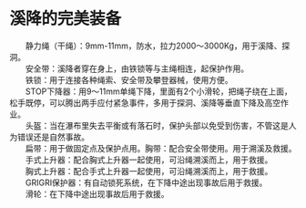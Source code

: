 # 溪降的完美装备  

&emsp;&emsp;静力绳（干绳）：9mm-11mm，防水，拉力2000～3000Kg，用于溪降、探洞。  
&emsp;&emsp;安全带：溪降者穿在身上，由铁锁等与主绳相连，起保护作用。  
&emsp;&emsp;铁锁：用于连接各种绳索、安全带及攀登器械，使用方便。  
&emsp;&emsp;STOP下降器：用9～11mm单绳下降，里面有2个小滑轮，把绳子绕在上面，松手既停，可以腾出两手应付紧急事件，多用于探洞、溪降等垂直下降及高空作业。  
&emsp;&emsp;头盔：当在瀑布里失去平衡或有落石时，保护头部以免受到伤害，不管这是人为错误还是自然事故。  
&emsp;&emsp;扁带：用于做固定点及保护点用。胸带：配合安全带使用。用于溯溪及救援。  
&emsp;&emsp;手式上升器：配合胸式上升器一起使用，可沿绳溯溪而上，用于救援。  
&emsp;&emsp;胸式上升器：配合手式上升器一起使用，可沿绳溯溪而上，用于救援。  
&emsp;&emsp;GRIGRI保护器：有自动锁死系统，在下降中途出现事故后用于救援。  
&emsp;&emsp;滑轮：在下降中途出现事故后用于救援。  